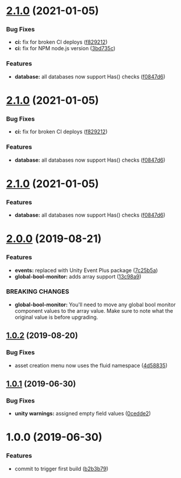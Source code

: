 # [2.1.0](https://github.com/ashblue/fluid-database/compare/v2.0.0...v2.1.0) (2021-01-05)


### Bug Fixes

* **ci:** fix for broken CI deploys ([f829212](https://github.com/ashblue/fluid-database/commit/f829212))
* **ci:** fix for NPM node.js version ([3bd735c](https://github.com/ashblue/fluid-database/commit/3bd735c))


### Features

* **database:** all databases now support Has() checks ([f0847d6](https://github.com/ashblue/fluid-database/commit/f0847d6))

# [2.1.0](https://github.com/ashblue/fluid-database/compare/v2.0.0...v2.1.0) (2021-01-05)


### Bug Fixes

* **ci:** fix for broken CI deploys ([f829212](https://github.com/ashblue/fluid-database/commit/f829212))


### Features

* **database:** all databases now support Has() checks ([f0847d6](https://github.com/ashblue/fluid-database/commit/f0847d6))

# [2.1.0](https://github.com/ashblue/fluid-database/compare/v2.0.0...v2.1.0) (2021-01-05)


### Features

* **database:** all databases now support Has() checks ([f0847d6](https://github.com/ashblue/fluid-database/commit/f0847d6))

# [2.0.0](https://github.com/ashblue/fluid-database/compare/v1.0.2...v2.0.0) (2019-08-21)


### Features

* **events:** replaced with Unity Event Plus package ([7c25b5a](https://github.com/ashblue/fluid-database/commit/7c25b5a))
* **global-bool-monitor:** adds array support ([13c98a9](https://github.com/ashblue/fluid-database/commit/13c98a9))


### BREAKING CHANGES

* **global-bool-monitor:** You'll need to move any global bool monitor component values to the array value.
Make sure to note what the original value is before upgrading.

## [1.0.2](https://github.com/ashblue/fluid-database/compare/v1.0.1...v1.0.2) (2019-08-20)


### Bug Fixes

* asset creation menu now uses the fluid namespace ([4d58835](https://github.com/ashblue/fluid-database/commit/4d58835))

## [1.0.1](https://github.com/ashblue/fluid-database/compare/v1.0.0...v1.0.1) (2019-06-30)


### Bug Fixes

* **unity warnings:** assigned empty field values ([0cedde2](https://github.com/ashblue/fluid-database/commit/0cedde2))

# 1.0.0 (2019-06-30)


### Features

* commit to trigger first build ([b2b3b79](https://github.com/ashblue/fluid-database/commit/b2b3b79))
